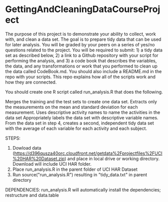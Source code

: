 # GettingAndCleaningDataCourseProject
The purpose of this project is to demonstrate your ability to collect, work with, and clean a data set. The goal is to prepare tidy data that can be used for later analysis. You will be graded by your peers on a series of yes/no questions related to the project. You will be required to submit: 1) a tidy data set as described below, 2) a link to a Github repository with your script for performing the analysis, and 3) a code book that describes the variables, the data, and any transformations or work that you performed to clean up the data called CodeBook.md. You should also include a README.md in the repo with your scripts. This repo explains how all of the scripts work and how they are connected.

You should create one R script called run_analysis.R that does the following.

Merges the training and the test sets to create one data set.
Extracts only the measurements on the mean and standard deviation for each measurement.
Uses descriptive activity names to name the activities in the data set
Appropriately labels the data set with descriptive variable names.
From the data set in step 4, creates a second, independent tidy data set with the average of each variable for each activity and each subject.

STEPS:
1) Dowload data (https://d396qusza40orc.cloudfront.net/getdata%2Fprojectfiles%2FUCI%20HAR%20Dataset.zip) and place in local drive or working directory. Download will include UCI HAR folder.
2) Place run_analysis.R in the parent folder of UCI HAR Dataset
3) Run source("run_analysis.R") resulting in "tidy_data.txt" in parent directory

DEPENDENCIES:
run_analysis.R will automatically install the dependencies; restructure and data.table

